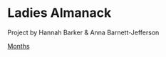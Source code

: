 # Ladies Almanack

Project by Hannah Barker & Anna Barnett-Jefferson


[Months](/ladiesalmanack/months.md)

